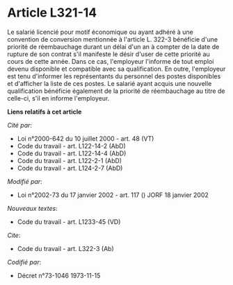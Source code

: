 # Article L321-14

Le salarié licencié pour motif économique ou ayant adhéré à une convention de conversion mentionnée à l'article L. 322-3
bénéficie d'une priorité de réembauchage durant un délai d'un an à compter de la date de rupture de son contrat s'il
manifeste le désir d'user de cette priorité au cours de cette année. Dans ce cas, l'employeur l'informe de tout emploi devenu
disponible et compatible avec sa qualification. En outre, l'employeur est tenu d'informer les représentants du personnel des
postes disponibles et d'afficher la liste de ces postes. Le salarié ayant acquis une nouvelle qualification bénéficie
également de la priorité de réembauchage au titre de celle-ci, s'il en informe l'employeur.

**Liens relatifs à cet article**

_Cité par_:

  - Loi n°2000-642 du 10 juillet 2000 - art. 48 (VT)
  - Code du travail - art. L122-14-2 (AbD)
  - Code du travail - art. L122-14-4 (AbD)
  - Code du travail - art. L122-2-1 (AbD)
  - Code du travail - art. L124-2-7 (AbD)

_Modifié par_:

  - Loi n°2002-73 du 17 janvier 2002 - art. 117 () JORF 18 janvier 2002

_Nouveaux textes_:

  - Code du travail - art. L1233-45 (VD)

_Cite_:

  - Code du travail - art. L322-3 (Ab)

_Codifié par_:

  - Décret n°73-1046 1973-11-15
